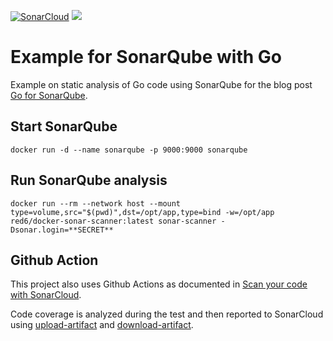 [![SonarCloud](https://sonarcloud.io/images/project_badges/sonarcloud-white.svg)](https://sonarcloud.io/dashboard?id=de.red6%3Aservice_sonar) ![](https://github.com/remast/service_sonar/workflows/Main%20Workflow/badge.svg)
# Example for SonarQube with Go

Example on static analysis of Go code using SonarQube for the blog post [Go for SonarQube](https://medium.com/@remast/go-for-sonarqube-ffff5b74f33a).

## Start SonarQube

    docker run -d --name sonarqube -p 9000:9000 sonarqube


## Run SonarQube analysis

    docker run --rm --network host --mount type=volume,src="$(pwd)",dst=/opt/app,type=bind -w=/opt/app red6/docker-sonar-scanner:latest sonar-scanner -Dsonar.login=**SECRET**

## Github Action

This project also uses Github Actions as documented in [Scan your code with SonarCloud](https://github.com/SonarSource/sonarcloud-github-action).

Code coverage is analyzed during the test and then reported to SonarCloud using [upload-artifact](https://github.com/actions/upload-artifact) and [download-artifact](https://github.com/actions/download-artifact).
